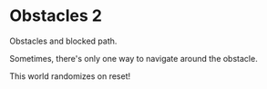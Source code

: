 # Obstacles 2

Obstacles and blocked path.

Sometimes, there's only one way to navigate around the obstacle.

This world randomizes on reset!
